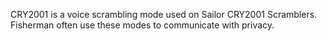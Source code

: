 CRY2001 is a voice scrambling mode used on Sailor CRY2001 Scramblers. Fisherman often use these modes to communicate with privacy.